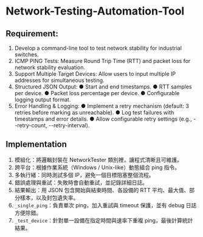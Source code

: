 # Network-Testing-Automation-Tool
## Requirement:
1. Develop a command-line tool to test network stability for industrial switches.
2. ICMP PING Tests: Measure Round Trip Time (RTT) and packet loss for network
stability evaluation.
3. Support Multiple Target Devices: Allow users to input multiple IP addresses for
simultaneous testing.
4. Structured JSON Output:
  ● Start and end timestamps.
  ● RTT samples per device.
  ● Packet loss percentage per device.
  ● Configurable logging output format.
5. Error Handling & Logging:
  ● Implement a retry mechanism (default: 3 retries before marking as
  unreachable).
  ● Log test failures with timestamps and error details.
  ● Allow configurable retry settings (e.g., --retry-count, --retry-interval).

## Implementation
1. 模組化：將邏輯封裝在 NetworkTester 類別裡，讓程式清晰且可維護。
2. 跨平台：根據作業系統（Windows / Unix-like）動態組合 ping 指令。
3. 多執行緒：同時測試多個 IP，避免一個目標阻塞整個流程。
4. 錯誤處理與重試：失敗時會自動重試，並記錄詳細日誌。
5. 結果輸出：用 JSON 包含開始與結束時間、各設備的 RTT 平均、最大值、部分樣本，以及封包遺失率。
6. `_single_ping`：負責單次 ping，加入重試與 timeout 保護，並有 debug 日誌方便除錯。
7. `_test_device`：針對單一設備在指定時間與速率下重複 ping，最後計算統計結果。

